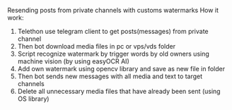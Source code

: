 Resending posts from private channels with customs watermarks
How it work:
1) Telethon use telegram client to get posts(messages) from private channel
2) Then bot download media files in pc or vps/vds folder
3) Script recognize watermark by trigger words by old owners using machine vision (by using easyOCR AI)
4) Add own watermark using opencv library and save as new file in folder
5) Then bot sends new messages with all media and text to target channels
6) Delete all unnecessary media files that have already been sent (using OS library)
